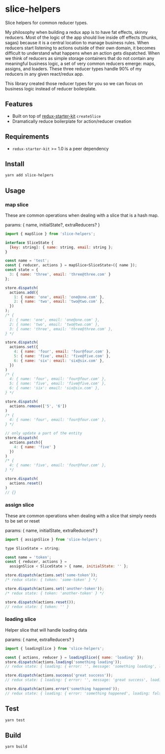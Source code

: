 # slice-helpers

Slice helpers for common reducer types.

My philosophy when building a redux app is to have fat effects, skinny reducers.
Most of the logic of the app should live inside off effects (thunks, sagas)
because it is a central location to manage business rules. When reducers start
listening to actions outside of their own domain, it becomes difficult to
understand what happens when an action gets dispatched. When we think of
reducers as simple storage containers that do not contain any meaningful
business logic, a set of very common reducers emerge: maps, assigns, and
loaders. These three reducer types handle 90% of my reducers in any given
react/redux app.

This library created those reducer types for you so we can focus on business
logic instead of reducer boilerplate.

## Features

- Built on top of [redux-starter-kit](https://github.com/reduxjs/redux-starter-kit) `createSlice`
- Dramatically reduce boilerplate for action/reducer creation

## Requirements

- `redux-starter-kit` >= 1.0 is a peer dependency

## Install

```bash
yarn add slice-helpers
```

## Usage

### map slice

These are common operations when dealing with a slice that is a hash map.

params: { name, initialState?, extraReducers? }

```js
import { mapSlice } from 'slice-helpers';

interface SliceState {
  [key: string]: { name: string, email: string };
}

const name = 'test';
const { reducer, actions } = mapSlice<SliceState>({ name });
const state = {
  3: { name: 'three', email: 'three@three.com' }
};

store.dispatch(
  actions.add({
    1: { name: 'one', email: 'one@one.com' },
    2: { name: 'two', email: 'two@two.com' },
  })
);
/* {
  1: { name: 'one', email: 'one@one.com' },
  2: { name: 'two', email: 'two@two.com' },
  3: { name: 'three', email: 'three@three.com' },
} */

store.dispatch(
  actions.set({
    4: { name: 'four', email: 'four@four.com' },
    5: { name: 'five', email: 'five@five.com' },
    6: { name: 'six': email: 'six@six.com' },
  })
)
/* {
  4: { name: 'four', email: 'four@four.com' },
  5: { name: 'five', email: 'five@five.com' },
  6: { name: 'six': email: 'six@six.com' },
} */

store.dispatch(
  actions.remove(['5', '6'])
)
/* {
  4: { name: 'four', email: 'four@four.com' },
} */

// only update a part of the entity
store.dispatch(
  actions.patch({
    4: { name: 'five' }
  })
)
/* {
  4: { name: 'five', email: 'four@four.com' },
} */

store.dispatch(
  actions.reset()
)
// {}
```

### assign slice

These are common operations when dealing with a slice that simply needs to be
set or reset

params: { name, initialState, extraReducers? }

```js
import { assignSlice } from 'slice-helpers';

type SliceState = string;

const name = 'token';
const { reducer, actions } =
  assignSlice < SliceState > { name, initialState: '' };

store.dispatch(actions.set('some-token'));
/* redux state: { token: 'some-token' } */

store.dispatch(actions.set('another-token'));
/* redux state: { token: 'another-token' } */

store.dispatch(actions.reset());
// redux state: { token: '' }
```

### loading slice

Helper slice that will handle loading data

params: { name, extraReducers? }

```js
import { loadingSlice } from 'slice-helpers';

const { actions, reducer } = loadingSlice({ name: 'loading' });
store.dispatch(actions.loading('something loading'));
// redux state: { loading: { error: '', message: 'something loading', loading: true, success: false } }

store.dispatch(actions.success('great success'));
// redux state: { loading: { error: '', message: 'great success', loading: false, success: true } }

store.dispatch(actions.error('something happened'));
// redux state: { loading: { error: 'something happened', loading: false, success: false } }
```

## Test

```bash
yarn test
```

## Build

```bash
yarn build
```

